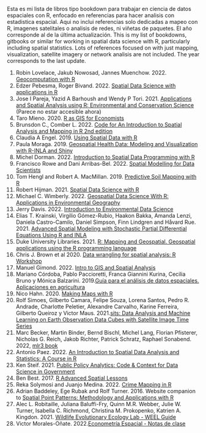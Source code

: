 Esta es mi lista de libros tipo bookdown para trabajar en ciencia de datos espaciales con R, enfocado en referencias para hacer analisis con estadistica espacial. Aqui no inclui referencias solo dedicadas a mapeo con R, imagenes satelitales o analisis de redes, ni viñetas de paquetes.  El año corresponde al de la última actualización.
This is my list of bookdowns, gitbooks or similar for working in spatial data science with R, particularly including spatial statistics. Lots of references focused on  with just mapping, visualization, satellite imagery or network analisis are not included. The year corresponds to the last update.

1. Robin Lovelace, Jakub Nowosad, Jannes Muenchow. 2022. [Geocomputation with R](https://geocompr.robinlovelace.net/)
2. Edzer Pebesma, Roger Bivand. 2022. [Spatial Data Science with applications in R](https://r-spatial.org/book/)
3. Jose I Pareja, Yazid A Barhoush and Wendy P Tori. 2021. [Applications and Spatial Analysis using R: Environmental and Conservation Science](https://bookdown.org/barhoushyazid/Earlham-R/) (Parece no estar accesible ahora)
4. Taro Mieno. 2020. [R as GIS for Economists](https://tmieno2.github.io/R-as-GIS-for-Economists/)
5. Brunsdon C., Comber L. 2022. [Code for An Introduction to Spatial Analysis and Mapping in R 2nd edition](https://bookdown.org/lexcomber/brunsdoncomber2e/)
6. Claudia A Engel. 2019. [Using Spatial Data with R](https://cengel.github.io/R-spatial/)
7. Paula Moraga. 2019. [Geospatial Health Data: Modeling and Visualization with R-INLA and Shiny](https://www.paulamoraga.com/book-geospatial/)
8. Michel Dorman. 2022. [Introduction to Spatial Data Programming with R](https://geobgu.xyz/r/)
9. Francisco Rowe and Dani Arribas-Bel. 2022. [Spatial Modelling for Data Scientists](https://gdsl-ul.github.io/san/) 
10. Tom Hengl and Robert A. MacMillan. 2019. [Predictive Soil Mapping with R](https://soilmapper.org/) 
11. Robert Hijman. 2021. [Spatial Data Science with R](https://rspatial.org/index.html) 
12. Michael C. Wimberly. 2022. [Geospatial Data Science With R: Applications in Environmental Geography](https://bookdown.org/mcwimberly/gdswr-book/) 
13. Jerry Davis. 2022. [Introduction to Environmental Data Science](https://bookdown.org/igisc/EnvDataSci/) 
14. Elias T. Krainski, Virgilio Gómez-Rubio, Haakon Bakka, Amanda Lenzi, Daniela Castro-Camilo, Daniel Simpson, Finn Lindgren and Håvard Rue. 2021. [Advanced Spatial Modeling with Stochastic Partial Differential Equations Using R and INLA](https://becarioprecario.bitbucket.io/spde-gitbook/index.html) 
15. Duke University Libraries. 2021. [R: Mapping and Geospatial. Geospatial applications using the R programming language](https://guides.library.duke.edu/r-geospatial) 
16. Chris J. Brown et al 2020. [Data wrangling for spatial analysis: R Workshop](https://www.seascapemodels.org/data/data-wrangling-spatial-course.html) 
17. Manuel Gimond. 2022. [Intro to GIS and Spatial Analysis](https://mgimond.github.io/Spatial/index.html) 
18. Mariano Córdoba, Pablo Paccioretti, Franca Giannini Kurina, Cecilia Bruno y Mónica Balzarini. 2019.[Guía para el análisis de datos espaciales. Aplicaciones en agricultura](http://www.agro.unc.edu.ar/~estadisticaaplicada/GpADEAA/)
19. Nico Hahn. 2020. [Making Maps with R](https://bookdown.org/nicohahn/making_maps_with_r5/docs/introduction.html)
20. Rolf Simoes, Gilberto Camara, Felipe Souza, Lorena Santos, Pedro R. Andrade, Charlotte Peletier, Alexandre Carvalho, Karine Ferreira, Gilberto Queiroz y Victor Maus. 2021.[sits: Data Analysis and Machine Learning on Earth Observation Data Cubes with Satellite Image Time Series](https://e-sensing.github.io/sitsbook/)
21. Marc Becker, Martin Binder, Bernd Bischl, Michel Lang, Florian Pfisterer, Nicholas G. Reich, Jakob Richter, Patrick Schratz, Raphael Sonabend. 2022, [mlr3 book](https://mlr3book.mlr-org.com/)
22. Antonio Paez. 2022. [An Introduction to Spatial Data Analysis and Statistics: A Course in R](https://paezha.github.io/spatial-analysis-r/)
23. Ken Steif. 2021. [Public Policy Analytics: Code & Context for Data Science in Government](https://urbanspatial.github.io/PublicPolicyAnalytics/index.html)
24. Ben Best. 2017. [R Advanced Spatial Lessons](https://bbest.github.io/R-adv-spatial-lessons/)
25. Reka Solymosi and Juanjo Medina. 2022. [Crime Mapping in R](https://maczokni.github.io/crime_mapping_textbook/)
26. Adrian Baddeley, Ege Rubak and Rolf Turner. 2016. Website companion to [Spatial Point Patterns: Methodology and Applications with R](http://book.spatstat.org/)
27. Alec L. Robitaille, Juliana Baluffi-Fry, Quinn M.R. Webber, Julie W. Turner, Isabella C. Richmond, Christina M. Prokopenko, Katrien A. Kingdon. 2021. [Wildlife Evolutionary Ecology Lab - WEEL Guide](https://weel.gitlab.io/guide/index.html)
28. Victor Morales-Oñate. 2022.[Econometría Espacial - Notas de clase](https://bookdown.org/victor_morales/SpatialEconometrics/)
